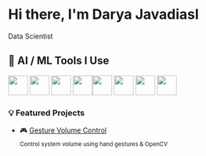 <h1>Hi there, I'm Darya Javadiasl</h1>
<p>Data Scientist</p>
<h2>🧠 AI / ML Tools I Use</h2>
<p>
  <img src="https://cdn.jsdelivr.net/gh/devicons/devicon/icons/python/python-original.svg" width="40"/>
  <img src="https://cdn.jsdelivr.net/gh/devicons/devicon/icons/c/c-original.svg" width="40"/>
  <img src="https://cdn.jsdelivr.net/gh/devicons/devicon/icons/tensorflow/tensorflow-original.svg" width="40"/>
  <img src="https://upload.wikimedia.org/wikipedia/commons/0/05/Scikit_learn_logo_small.svg" width="40"/><img src="https://cdn.jsdelivr.net/gh/devicons/devicon/icons/postgresql/postgresql-original.svg" width="40"/>
  <img src="https://cdn.jsdelivr.net/gh/devicons/devicon/icons/pytorch/pytorch-original.svg" width="40"/>
  <img src="https://cdn.jsdelivr.net/gh/devicons/devicon/icons/figma/figma-original.svg" width="40"/>
  <img src="https://cdn.jsdelivr.net/gh/devicons/devicon/icons/photoshop/photoshop-line.svg" width="40"/>
</p>

### 💡 Featured Projects

- 🎮 [Gesture Volume Control](https://github.com/daryajavadiasl/volume-gesture)  
  <sub>Control system volume using hand gestures & OpenCV</sub>
